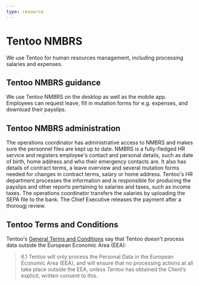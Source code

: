 ```yaml
---
type: resource
---
```


# Tentoo NMBRS

We use Tentoo for human resources management, including processing salaries and expenses.

## Tentoo NMBRS guidance

We use Tentoo NMBRS on the desktop as well as the mobile app. Employees can request leave, fill in mutation forms for e.g. expenses, and download their payslips.

## Tentoo NMBRS administration

The operations coordinator has administrative access to NMBRS and makes sure the personnel files are kept up to date. NMBRS is a fully-fledged HR service and 
registers employee's contact and personal details, such as date of birth, home address and who their emergency contacts are. It also has details of contract terms, 
a leave overview and several mutation forms needed for changes in contract terms, salary or home address. Tentoo's HR department processes the information and is 
responsible for producing the payslips and other reports pertaining to salaries and taxes, such as income taxes. The operations coordinator transfers the salaries
by uploading the SEPA file to the bank. The Chief Executive releases the payment after a thorougj review.

## Tentoo Terms and Conditions 

Tentoo's [General Terms and Conditions](https://www.tentoo.nl/images/downloads/Generaltermsandconditions_TentooPartners.pdf) say that 
Tentoo doesn't process data outside the European Economic Area (EEA):

> 6.1 Tentoo will only process the Personal Data in the European Economic Area (EEA), and will ensure that no processing actions at all 
take place outside the EEA, unless Tentoo has obtained the Client’s explicit, written consent to this.
